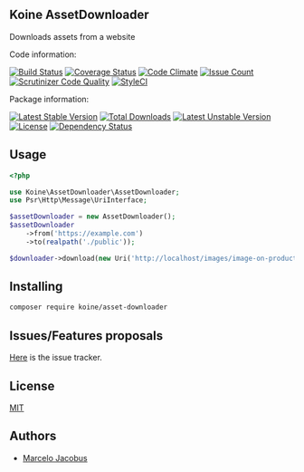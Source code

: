 Koine AssetDownloader
-----------------

Downloads assets from a website

Code information:

[![Build Status](https://travis-ci.org/koinephp/AssetDownloader.png?branch=master)](https://travis-ci.org/koinephp/AssetDownloader)
[![Coverage Status](https://coveralls.io/repos/github/koinephp/AssetDownloader/badge.svg?branch=master)](https://coveralls.io/github/koinephp/AssetDownloader?branch=master)
[![Code Climate](https://codeclimate.com/github/koinephp/AssetDownloader/badges/gpa.svg)](https://codeclimate.com/github/koinephp/AssetDownloader)
[![Issue Count](https://codeclimate.com/github/koinephp/AssetDownloader/badges/issue_count.svg)](https://codeclimate.com/github/koinephp/AssetDownloader)
[![Scrutinizer Code Quality](https://scrutinizer-ci.com/g/koinephp/AssetDownloader/badges/quality-score.png)](https://scrutinizer-ci.com/g/koinephp/AssetDownloader/)
[![StyleCI](https://styleci.io/repos/55406012/shield)](https://styleci.io/repos/55406012)

Package information:

[![Latest Stable Version](https://poser.pugx.org/koine/asset-downloader/v/stable.svg)](https://packagist.org/packages/koine/asset-downloader)
[![Total Downloads](https://poser.pugx.org/koine/asset-downloader/downloads.svg)](https://packagist.org/packages/koine/asset-downloader)
[![Latest Unstable Version](https://poser.pugx.org/koine/asset-downloader/v/unstable.svg)](https://packagist.org/packages/koine/asset-downloader)
[![License](https://poser.pugx.org/koine/asset-downloader/license.svg)](https://packagist.org/packages/koine/asset-downloader)
[![Dependency Status](https://gemnasium.com/koinephp/AssetDownloader.png)](https://gemnasium.com/koinephp/AssetDownloader)


## Usage


```php
<?php

use Koine\AssetDownloader\AssetDownloader;
use Psr\Http\Message\UriInterface;

$assetDownloader = new AssetDownloader();
$assetDownloader
    ->from('https://example.com')
    ->to(realpath('./public'));

$downloader->download(new Uri('http://localhost/images/image-on-production-website.jpg'));
```

## Installing

```bash
composer require koine/asset-downloader
```

## Issues/Features proposals

[Here](https://github.com/koinephp/AssetDownloader/issues) is the issue tracker.

## License

[MIT](MIT-LICENSE)

## Authors

- [Marcelo Jacobus](https://github.com/koinephp)
